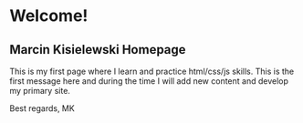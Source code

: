 # Welcome!

## Marcin Kisielewski Homepage

This is my first page where I learn and practice html/css/js skills.
This is the first message here and during the time I will add new content and develop my primary site.

Best regards, MK
